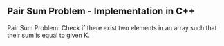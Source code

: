 ## Pair Sum Problem - Implementation in C++
Pair Sum Problem: Check if there exist two elements in an array such that their sum is equal to given K.
